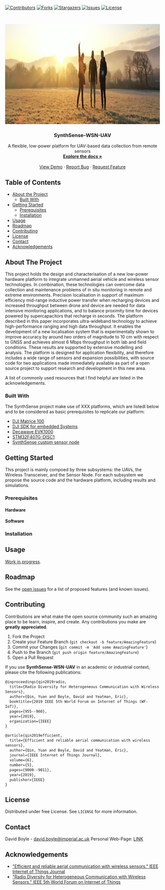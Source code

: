 <!--
*** Template source: https://github.com/othneildrew/Best-README-Template/blob/master/README.md
-->

<!-- PROJECT SHIELDS -->
<!--
*** I'm using markdown "reference style" links for readability.
*** Reference links are enclosed in brackets [ ] instead of parentheses ( ).
*** See the bottom of this document for the declaration of the reference variables
*** for contributors-url, forks-url, etc. This is an optional, concise syntax you may use.
*** https://www.markdownguide.org/basic-syntax/#reference-style-links
-->
[![Contributors][contributors-shield]][contributors-url]
[![Forks][forks-shield]][forks-url]
[![Stargazers][stars-shield]][stars-url]
[![Issues][issues-shield]][issues-url]
[![License][license-shield]][license-url]



<!-- PROJECT LOGO -->
<br />
<p align="center">
  <a href="https://github.com/tommasopolonelli/SynthSense-WSN-UAV">
    <img src="img/syslogo.jpg" alt="Logo" width="1269" height="325">
  </a>

  <h3 align="center">SynthSense-WSN-UAV</h3>

  <p align="center">
    A flexible, low-power platform for UAV-based data collection from remote sensors
    <br />
    <a href="https://github.com/tommasopolonelli/SynthSense-WSN-UAV"><strong>Explore the docs »</strong></a>
    <br />
    <br />
    <a href="https://www.youtube.com/watch?v=O73RI--qULc&feature=youtu.be">View Demo</a>
    ·
    <a href="https://github.com/tommasopolonelli/SynthSense-WSN-UAV/issues">Report Bug</a>
    ·
    <a href="https://github.com/tommasopolonelli/SynthSense-WSN-UAV/issues">Request Feature</a>
  </p>
</p>



<!-- TABLE OF CONTENTS -->
## Table of Contents

* [About the Project](#about-the-project)
  * [Built With](#built-with)
* [Getting Started](#getting-started)
  * [Prerequisites](#prerequisites)
  * [Installation](#installation)
* [Usage](#usage)
* [Roadmap](#roadmap)
* [Contributing](#contributing)
* [License](#license)
* [Contact](#contact)
* [Acknowledgements](#acknowledgements)



<!-- ABOUT THE PROJECT -->
## About The Project

This project holds the design and characterisation of a new low-power hardware platform to integrate unmanned aerial vehicle and wireless sensor technologies. In combination, these technologies can overcome data collection and maintenance problems of in situ monitoring in remote and extreme environments. Precision localisation in support of maximum efficiency mid-range inductive power transfer when recharging devices and increased throughput between drone and device are needed for data intensive monitoring applications, and to balance proximity time for devices powered by supercapacitors that recharge in seconds. The platform described in this paper incorporates ultra-wideband technology to achieve high-performance ranging and high data throughput. It enables the development of a new localisation system that is experimentally shown to improve accuracy by around two orders of magnitude to 10 cm with respect to GNSS and achieves almost 6 Mbps throughput in both lab and field conditions. These results are supported by extensive modelling and analysis. The platform is designed for application flexibility, and therefore includes a wide range of sensors and expansion possibilities, with source code for two applications made immediately available as part of a open source project to support research and development in this new area.

A list of commonly used resources that I find helpful are listed in the acknowledgements.

### Built With
The SynthSense project make use of XXX platforms, which are listedl below and to be considered as basic prerequisites to replicate our platform:
* [DJI Matrice 100](https://www.dji.com/it/matrice100)
* [DJI SDK for embedded Systems](https://developer.dji.com/onboard-sdk/documentation/development-workflow/environment-setup.html#stm32)
* [Decawave EVK1000](https://www.decawave.com/product/evk1000-evaluation-kit/)
* [STM32F407G-DISC1](https://www.st.com/en/evaluation-tools/stm32f4discovery.html)
* [SynthSense custom sensor node](https://github.com/tommasopolonelli/SynthSense-WSN-UAV/tree/master/SensorNode/HW)



<!-- GETTING STARTED -->
## Getting Started

This project is mainly compoed by three subsystems: the UAVs, the Wireless Transceiver, and the Sensor Node. For each subsystem we propose the source code and the hardware platform, including results and simulations.

### Prerequisites

#### Hardware

#### Software

### Installation


<!-- USAGE EXAMPLES -->
## Usage

[Work in progress](https://nebulab.it/blog/images/articles-images/maintenance-page-with-apache-and-capistrano/maintenance_page-12f699da.jpg).



<!-- ROADMAP -->
## Roadmap

See the [open issues](https://github.com/tommasopolonelli/SynthSense-WSN-UAV/issues) for a list of proposed features (and known issues).



<!-- CONTRIBUTING -->
## Contributing

Contributions are what make the open source community such an amazing place to be learn, inspire, and create. Any contributions you make are **greatly appreciated**.

1. Fork the Project
2. Create your Feature Branch (`git checkout -b feature/AmazingFeature`)
3. Commit your Changes (`git commit -m 'Add some AmazingFeature'`)
4. Push to the Branch (`git push origin feature/AmazingFeature`)
5. Open a Pull Request

If you use **SynthSense-WSN-UAV** in an academic or industrial context, please cite the following publications:

~~~~
@inproceedings{qin2019radio,
  title={Radio Diversity for Heterogeneous Communication with Wireless Sensors},
  author={Qin, Yuan and Boyle, David and Yeatman, Eric},
  booktitle={2019 IEEE 5th World Forum on Internet of Things (WF-IoT)},
  pages={955--960},
  year={2019},
  organization={IEEE}
}
~~~~

~~~~
@article{qin2019efficient,
  title={Efficient and reliable aerial communication with wireless sensors},
  author={Qin, Yuan and Boyle, David and Yeatman, Eric},
  journal={IEEE Internet of Things Journal},
  volume={6},
  number={5},
  pages={9000--9011},
  year={2019},
  publisher={IEEE}
}
~~~~

<!-- LICENSE -->
## License

Distributed under free License. See `LICENSE` for more information.



<!-- CONTACT -->
## Contact

David Boyle - david.boyle@imperial.ac.uk
Personal Web-Page: [LINK](https://www.imperial.ac.uk/people/david.boyle)


<!-- ACKNOWLEDGEMENTS -->
## Acknowledgements
* ["Efficient and reliable aerial communication with wireless sensors." IEEE Internet of Things Journal](https://ieeexplore.ieee.org/iel7/6488907/6702522/08752433.pdf)
* ["Radio Diversity for Heterogeneous Communication with Wireless Sensors." IEEE 5th World Forum on Internet of Things](https://ieeexplore.ieee.org/iel7/8764305/8767167/08767222.pdf)


<!-- MARKDOWN LINKS & IMAGES -->
<!-- https://www.markdownguide.org/basic-syntax/#reference-style-links -->
[contributors-shield]: https://img.shields.io/github/contributors/tommasopolonelli/SynthSense-WSN-UAV.svg?style=flat-square
[contributors-url]: https://github.com/tommasopolonelli/SynthSense-WSN-UAV/graphs/contributors
[forks-shield]: https://img.shields.io/github/forks/tommasopolonelli/SynthSense-WSN-UAV.svg?style=flat-square
[forks-url]: https://github.com/tommasopolonelli/SynthSense-WSN-UAV/network/members
[stars-shield]: https://img.shields.io/github/stars/tommasopolonelli/SynthSense-WSN-UAV.svg?style=flat-square
[stars-url]: https://github.com/tommasopolonelli/SynthSense-WSN-UAV/stargazers
[issues-shield]: https://img.shields.io/github/issues/tommasopolonelli/SynthSense-WSN-UAV.svg?style=flat-square
[issues-url]: https://github.com/tommasopolonelli/SynthSense-WSN-UAV/issues
[license-shield]: https://img.shields.io/github/license/tommasopolonelli/SynthSense-WSN-UAV.svg?style=flat-square
[license-url]: https://github.com/tommasopolonelli/SynthSense-WSN-UAV/blob/master/LICENSE
[product-screenshot]: images/screenshot.png

